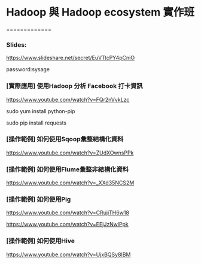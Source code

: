 # Hadoop 與 Hadoop ecosystem 實作班
=============

### Slides:
https://www.slideshare.net/secret/EuVTtcPY4pCniO

password:sysage

### [實際應用] 使用Hadoop 分析 Facebook 打卡資訊
https://www.youtube.com/watch?v=FQr2nVvkLzc

sudo yum install python-pip

sudo pip install requests

### [操作範例] 如何使用Sqoop彙整結構化資料
https://www.youtube.com/watch?v=ZUdXOwnsPPk

### [操作範例] 如何使用Flume彙整非結構化資料
https://www.youtube.com/watch?v=_XXd35NCS2M

### [操作範例] 如何使用Pig
https://www.youtube.com/watch?v=CRujiTH6w18

https://www.youtube.com/watch?v=EEjJzNwlPpk

### [操作範例] 如何使用Hive
https://www.youtube.com/watch?v=UjxBQSy8IBM


